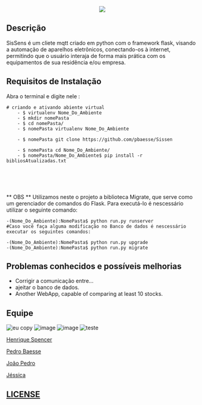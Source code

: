 
 <p align="center">
 <img src="https://user-images.githubusercontent.com/19451652/32145284-6ef08954-bca4-11e7-8a40-477851132390.png">
 <p/> 


**Descrição**
------------------
SisSens é um cliete mqtt criado em python com o framework flask, visando a automação de aparelhos eletrônicos, conectando-os à internet, permitindo que o usuário interaja de forma mais prática com os equipamentos de sua residência e/ou empresa.

**Requisitos de Instalação**
------------------
Abra o terminal e digite nele :

	# criando e ativando abiente virtual
        - $ virtualenv Nome_Do_Ambiente 
        - $ mkdir nomePasta
        - $ cd nomePasta/
        - $ nomePasta virtualenv Nome_Do_Ambiente

        - $ nomePasta git clone https://github.com/pbaesse/Sissen 

        - $ nomePasta cd Nome_Do_Ambiente/
        - $ nomePasta/Nome_Do_Ambiente$ pip install -r bibliosAtualizadas.txt
	
<br/><br/><br/>	

** OBS **
Utilizamos neste o projeto a biblioteca Migrate, que serve como um gerenciador de comandos do Flask.
Para executá-lo é nescessário utilizar o seguinte comando:
	
	-(Nome_Do_Ambiente):NomePasta$ python run.py runserver	
	#Caso você faça alguma modificação no Banco de dados é nescessário executar os seguintes comandos:

	-(Nome_Do_Ambiente):NomePasta$ python run.py upgrade
	-(Nome_Do_Ambiente):NomePasta$ python run.py migrate 


**Problemas conhecidos e possíveis melhorias**
----------------------------------------------

- Corrigir a comunicação entre...
- ajeitar o banco de dados.
- Another WebApp, capable of comparing at least 10 stocks.

## Equipe
![eu copy](https://user-images.githubusercontent.com/19451652/30993612-2d93c5f6-a486-11e7-93ad-282acad1fb00.jpg)
![image](https://user-images.githubusercontent.com/19451652/32110732-a883b50c-bb0e-11e7-900b-a198478c4ca6.png)
![image](https://user-images.githubusercontent.com/19451652/32110626-59cf2432-bb0e-11e7-859a-1938fbe62ff8.png)
![teste](https://user-images.githubusercontent.com/19451652/30993633-3b64298c-a486-11e7-9c57-3bb67943e92e.jpg)
<br />
 
<a href="https://github.com/henriqueSpencer">Henrique Spencer</a>

<a href="https://github.com/pbaesse">Pedro Baesse</a>      

<a href="https://github.com/JoaoPedroSantosAlves">João Pedro</a>

<a href="https://github.com/jessicakaroline">Jéssica</a>

## [LICENSE](https://github.com/henriqueSpencer/Sissens/blob/master/LICENSE)
